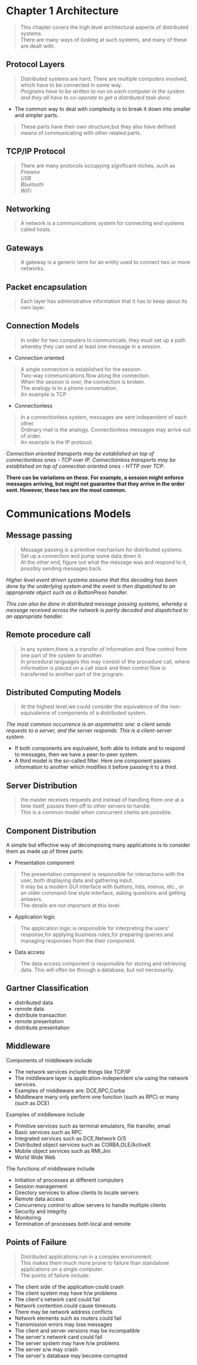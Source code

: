 # Chapter 1 Architecture
> This chapter covers the high level architectural aspects of distributed systems.<br>
There are many ways of looking at such systems, and many of these are dealt with.

## Protocol Layers
> Distributed systems are hard. There are multiple computers involved, which have to be connected in some way.<br>
 *Programs have to be written to run on each computer in the system and they all have to co-operate to get a distributed task done.*

 - The common way to deal with complexity is to break it down into smaller and simpler parts.
 > These parts have their own structure,but they also have defined means of communicating with other related parts.

 ## TCP/IP Protocol
> There are many protocols occupying significant niches, such as<br> 
<tab>*Firewire*<br>
<tab>*USB*<br>
<tab>*Bluetooth*<br>
<tab>*WiFi*

## Networking
> A network is a communications system for connecting end systems called hosts.

## Gateways
> A gateway is a generic term for an entity used to connect two or more networks.<br>

## Packet encapsulation
> Each layer has administrative information that it has to keep about its own layer.

## Connection Models
> In order for two computers to communicate, they must set up a path whereby they can send at least one message in a session.

- Connection oriented
> A single connection is established for the session.<br>
 Two-way communications flow along the connection.<br>
 When the session is over, the connection is broken.<br> 
 The analogy is to a phone conversation.<br>
 An example is TCP

- Connectionless
>In a connectionless system, messages are sent independent of each other. <br>Ordinary mail is the analogy. Connectionless messages may arrive out of order. <br>An example is the IP protocol.


*Connection oriented transports may be established on top of connectionless ones - TCP over IP. Connectionless transports may be established on top of connection oriented ones - HTTP over TCP.*

**There can be variations on these. For example, a session might enforce messages arriving, but might not guarantee that they arrive in the order sent. However, these two are the most common.**


# Communications Models

## Message passing
>Message passing is a primitive mechanism for distributed systems.<br>
 Set up a connection and pump some data down it. <br>
 At the other end, figure out what the message was and respond to it, possibly sending messages back.

 *Higher level event driven systems assume that this decoding has been done by the underlying system and the event is then dispatched to an appropriate object such as a ButtonPress handler.*

 *This can also be done in distributed message passing systems, whereby a message received across the network is partly decoded and dispatched to an appropriate handler.*

## Remote procedure call
>In any system,there is a transfer of information and flow control from one part of the system to another. <br>
In procedural languages this may consist of the procedure call, where information is placed on a call stack and then control flow is transferred to another part of the program.

## Distributed Computing Models
>At the highest level,we could consider the equivalence of the non-equivalence of components of a distributed system.

*The most common occurrence is an asymmetric one: a client sends requests to a server, and the server responds. This is a client-server system.*
- If both components are equivalent, both able to initiate and to respond to messages, then we have a peer-to-peer system.
- A third model is the so-called filter. Here one component passes information to another which modifies it before passing it to a third. 

## Server Distribution
> the master receives requests and instead of handling them one at a time itself, passes them off to other servers to handle. <br>
This is a common model when concurrent clients are possible.

## Component Distribution

A simple but effective way of decomposing many applications is to consider them as made up of three parts:

- Presentation component
> The presentation component is responsible for interactions with the user, both displaying data and gathering input.<br>
 It may be a modern GUI interface with buttons, lists, menus, etc., or an older command-line style interface, asking questions and getting answers.<br> 
 The details are not important at this level.
- Application logic
> The application logic is responsible for interpreting the users' response,for applying business rules,for preparing queries and managing responses from the their component.
- Data access
> The data access component is responsible for storing and retrieving data. This will often be through a database, but not necessarily.

## Gartner Classification

- distributed data
- remote data
- distribute transaction
- remote presentation
- distribute presentation

## Middleware

Components of middleware include
- The network services include things like TCP/IP
- The middleware layer is application-independent s/w using the network services.
- Examples of middleware are: DCE,RPC,Corba
- Middleware many only perform one function (such as RPC) or many (such as DCE)

Examples of middleware include
- Primitive services such as terminal emulators, file transfer, email
- Basic services such as RPC
- Integrated services such as DCE,Network O/S
- Distributed object services such as CORBA,OLE/ActiveX
- Mobile object services such as RMI,Jini
- World Wide Web

The functions of middleware include
- Initiation of processes at different computers
- Session management
- Directory services to allow clients to locate servers
- Remote data access
- Concurrency control to allow servers to handle multiple clients
- Security and integrity
- Monitoring
- Termination of processes both local and remote

## Points of Failure
> Distributed applications run in a complex environment.<br>
This makes them much more prone to failure than standalone applications on a single computer. <br>
The points of failure include:
- The client side of the application could crash
- The client system may have h/w problems
- The client's network card could fail
- Network contention could cause timeouts
- There may be network address conflicts
- Network elements such as routers could fail
- Transmission errors may lose messages
- The client and server versions may be incompatible
- The server's network card could fail
- The server system may have h/w problems
- The server s/w may crash
- The server's database may become corrupted